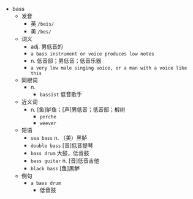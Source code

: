- bass
  - 发音
    - 英 `/beis/`
    - 美 `/bes/`
  - 词义
    - adj. 男低音的
    - `a bass instrument or voice produces low notes`
    - n. 低音部；男低音；低音乐器
    - `a very low male singing voice, or a man with a voice like this`
  - 同根词
    - n.
      - `bassist` 低音歌手
  - 近义词
    - n. [鱼]鲈鱼；[声]男低音；低音部；椴树
      - `perche`
      - `weever`
  - 短语
    - `sea bass` n. （美）黑鲈 
    - `double bass` [音]低音提琴 
    - `bass drum` 大鼓，低音鼓 
    - `bass guitar` n. [音]低音吉他 
    - `black bass` [鱼]黑鲈 
  - 例句
    - `a bass drum`
      - 低音鼓

